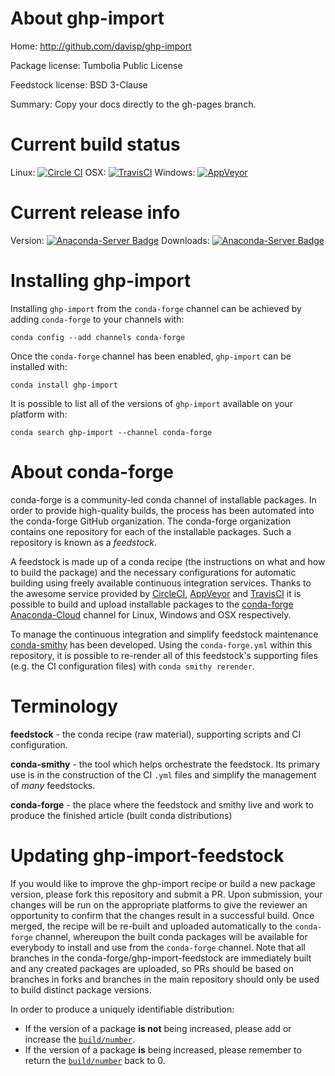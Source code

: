 About ghp-import
================

Home: http://github.com/davisp/ghp-import

Package license: Tumbolia Public License

Feedstock license: BSD 3-Clause

Summary: Copy your docs directly to the gh-pages branch.



Current build status
====================

Linux: [![Circle CI](https://circleci.com/gh/conda-forge/ghp-import-feedstock.svg?style=shield)](https://circleci.com/gh/conda-forge/ghp-import-feedstock)
OSX: [![TravisCI](https://travis-ci.org/conda-forge/ghp-import-feedstock.svg?branch=master)](https://travis-ci.org/conda-forge/ghp-import-feedstock)
Windows: [![AppVeyor](https://ci.appveyor.com/api/projects/status/github/conda-forge/ghp-import-feedstock?svg=True)](https://ci.appveyor.com/project/conda-forge/ghp-import-feedstock/branch/master)

Current release info
====================
Version: [![Anaconda-Server Badge](https://anaconda.org/conda-forge/ghp-import/badges/version.svg)](https://anaconda.org/conda-forge/ghp-import)
Downloads: [![Anaconda-Server Badge](https://anaconda.org/conda-forge/ghp-import/badges/downloads.svg)](https://anaconda.org/conda-forge/ghp-import)

Installing ghp-import
=====================

Installing `ghp-import` from the `conda-forge` channel can be achieved by adding `conda-forge` to your channels with:

```
conda config --add channels conda-forge
```

Once the `conda-forge` channel has been enabled, `ghp-import` can be installed with:

```
conda install ghp-import
```

It is possible to list all of the versions of `ghp-import` available on your platform with:

```
conda search ghp-import --channel conda-forge
```


About conda-forge
=================

conda-forge is a community-led conda channel of installable packages.
In order to provide high-quality builds, the process has been automated into the
conda-forge GitHub organization. The conda-forge organization contains one repository
for each of the installable packages. Such a repository is known as a *feedstock*.

A feedstock is made up of a conda recipe (the instructions on what and how to build
the package) and the necessary configurations for automatic building using freely
available continuous integration services. Thanks to the awesome service provided by
[CircleCI](https://circleci.com/), [AppVeyor](http://www.appveyor.com/)
and [TravisCI](https://travis-ci.org/) it is possible to build and upload installable
packages to the [conda-forge](https://anaconda.org/conda-forge)
[Anaconda-Cloud](http://docs.anaconda.org/) channel for Linux, Windows and OSX respectively.

To manage the continuous integration and simplify feedstock maintenance
[conda-smithy](http://github.com/conda-forge/conda-smithy) has been developed.
Using the ``conda-forge.yml`` within this repository, it is possible to re-render all of
this feedstock's supporting files (e.g. the CI configuration files) with ``conda smithy rerender``.


Terminology
===========

**feedstock** - the conda recipe (raw material), supporting scripts and CI configuration.

**conda-smithy** - the tool which helps orchestrate the feedstock.
                   Its primary use is in the construction of the CI ``.yml`` files
                   and simplify the management of *many* feedstocks.

**conda-forge** - the place where the feedstock and smithy live and work to
                  produce the finished article (built conda distributions)


Updating ghp-import-feedstock
=============================

If you would like to improve the ghp-import recipe or build a new
package version, please fork this repository and submit a PR. Upon submission,
your changes will be run on the appropriate platforms to give the reviewer an
opportunity to confirm that the changes result in a successful build. Once
merged, the recipe will be re-built and uploaded automatically to the
`conda-forge` channel, whereupon the built conda packages will be available for
everybody to install and use from the `conda-forge` channel.
Note that all branches in the conda-forge/ghp-import-feedstock are
immediately built and any created packages are uploaded, so PRs should be based
on branches in forks and branches in the main repository should only be used to
build distinct package versions.

In order to produce a uniquely identifiable distribution:
 * If the version of a package **is not** being increased, please add or increase
   the [``build/number``](http://conda.pydata.org/docs/building/meta-yaml.html#build-number-and-string).
 * If the version of a package **is** being increased, please remember to return
   the [``build/number``](http://conda.pydata.org/docs/building/meta-yaml.html#build-number-and-string)
   back to 0.

